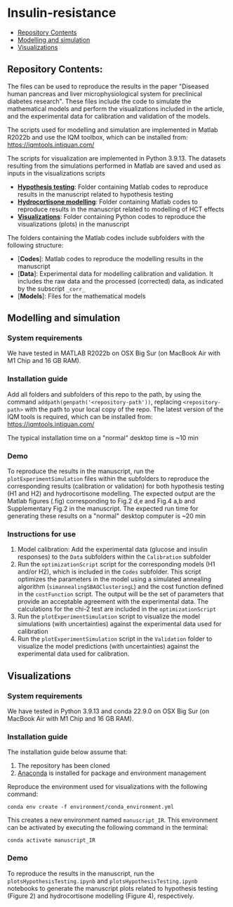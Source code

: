 # Insulin-resistance

- [Repository Contents](#repository-contents)
- [Modelling and simulation](#modelling-and-simulation)
- [Visualizations](#visualizations)

## Repository Contents:

The files can be used to reproduce the results in the paper "Diseased human pancreas and liver microphysiological system for preclinical diabetes research". These files include the code to simulate the mathematical models and perform the visualizations included in the article, and the experimental data for calibration and validation of the models.

The scripts used for modelling and simulation are implemented in Matlab R2022b and use the IQM toolbox, which can be installed from: https://iqmtools.intiquan.com/

The scripts for visualization are implemented in Python 3.9.13. The datasets resulting from the simulations performed in Matlab are saved and used as inputs in the visualizations scripts 

- [**Hypothesis testing**](https://github.com/belencasasgarcia/Insulin-resistance/tree/main/Hypothesis%20testing): Folder containing Matlab codes to reproduce results in the manuscript related to hypothesis testing
- [**Hydrocortisone modelling**](https://github.com/belencasasgarcia/Insulin-resistance/tree/main/Hydrocrotisone%20modelling): Folder containing Matlab codes to reproduce results in the manuscript related to modelling of HCT effects
- [**Visualizations**](https://github.com/belencasasgarcia/Insulin-resistance/tree/main/Visualizations): Folder containing Python codes to reproduce the visualizations (plots) in the manuscript

The folders containing the Matlab codes include subfolders with the following structure:

- [**Codes**]: Matlab codes to reproduce the modelling results in the manuscript
- [**Data**]: Experimental data for modelling calibration and validation. It includes the raw data and the processed (corrected) data, as indicated by the subscript `_corr_`
- [**Models**]: Files for the mathematical models

## Modelling and simulation

### System requirements
We have tested in MATLAB R2022b on OSX Big Sur (on MacBook Air with M1 Chip and 16 GB RAM).

### Installation guide
Add all folders and subfolders of this repo to the path, by using the command `addpath(genpath('<repository-path'))`, replacing `<repository-path>` with the path to your local copy of the repo. The latest version of the IQM tools is required, which can be installed from: https://iqmtools.intiquan.com/

The typical installation time on a "normal" desktop time is ~10 min

### Demo
To reproduce the results in the manuscript, run the `plotExperimentSimulation` files within the subfolders to reproduce the corresponding results (calibration or validation) for both hypothesis testing (H1 and H2) and hydrocortisone modelling. The expected output are the Matlab figures (.fig) corresponding to Fig.2 d,e and Fig.4 a,b and Supplementary Fig.2 in the manuscript. The expected run time for generating these results on a "normal" desktop computer is ~20 min

### Instructions for use

1. Model calibration: Add the experimental data (glucose and insulin responses) to the `Data` subfolders within the `Calibration` subfolder
2. Run the `optimizationScript` script for the corresponding models (H1 and/or H2), which is included in the `Codes` subfolder. This script optimizes the parameters in the model using a simulated annealing algorithm (`simannealingSBAOClusteringL`) and the cost function defined in the `costFunction` script. The output will be the set of parameters that provide an acceptable agreement with the experimental data. The calculations for the chi-2 test are included in the `optimizationScript`
3. Run the `plotExperimentSimulation` script to visualize the model simulations (with uncertainties) against the experimental data used for calibration 
4. Run the `plotExperimentSimulation` script in the `Validation` folder to visualize the model predictions (with uncertainties) against the experimental data used for calibration.

## Visualizations

### System requirements
We have tested in Python 3.9.13 and conda 22.9.0 on OSX Big Sur (on MacBook Air with M1 Chip and 16 GB RAM).

### Installation guide
The installation guide below assume that:

1. The repository has been cloned
2. [Anaconda][conda] is installed for package and environment management

Reproduce the environment used for visualizations with the following command:

````
conda env create -f environment/conda_environment.yml
````
This creates a new environment named `manuscript_IR`. This environment can be activated by executing the following command in the terminal:

````
conda activate manuscript_IR
````

### Demo
To reproduce the results in the manuscript, run the `plotsHypothesisTesting.ipynb` and `plotsHypothesisTesting.ipynb` notebooks to generate the manuscript plots related to hypothesis testing (Figure 2) and hydrocortisone modelling (Figure 4), respectively.

[conda]: https://docs.conda.io/en/latest/
